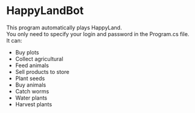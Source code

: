 # HappyLandBot
This program automatically plays HappyLand.<br>
You only need to specify your login and password in the Program.cs file.<br>
It can:<br>
- Buy plots
- Collect agricultural
- Feed animals
- Sell products to store
- Plant seeds
- Buy animals
- Catch worms
- Water plants
- Harvest plants
